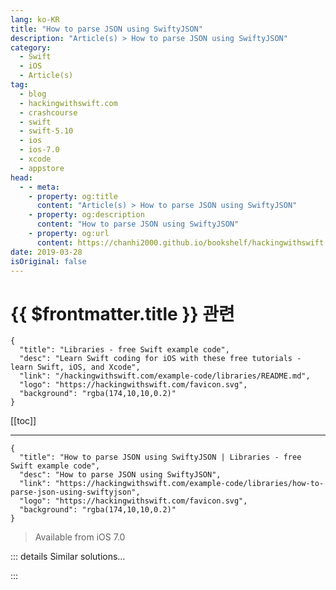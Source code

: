 ```yaml
---
lang: ko-KR
title: "How to parse JSON using SwiftyJSON"
description: "Article(s) > How to parse JSON using SwiftyJSON"
category:
  - Swift
  - iOS
  - Article(s)
tag: 
  - blog
  - hackingwithswift.com
  - crashcourse
  - swift
  - swift-5.10
  - ios
  - ios-7.0
  - xcode
  - appstore
head:
  - - meta:
    - property: og:title
      content: "Article(s) > How to parse JSON using SwiftyJSON"
    - property: og:description
      content: "How to parse JSON using SwiftyJSON"
    - property: og:url
      content: https://chanhi2000.github.io/bookshelf/hackingwithswift.com/example-code/libraries/how-to-parse-json-using-swiftyjson.html
date: 2019-03-28
isOriginal: false
---
```


# {{ $frontmatter.title }} 관련

```component VPCard
{
  "title": "Libraries - free Swift example code",
  "desc": "Learn Swift coding for iOS with these free tutorials - learn Swift, iOS, and Xcode",
  "link": "/hackingwithswift.com/example-code/libraries/README.md",
  "logo": "https://hackingwithswift.com/favicon.svg",
  "background": "rgba(174,10,10,0.2)"
}
```

[[toc]]

---

```component VPCard
{
  "title": "How to parse JSON using SwiftyJSON | Libraries - free Swift example code",
  "desc": "How to parse JSON using SwiftyJSON",
  "link": "https://hackingwithswift.com/example-code/libraries/how-to-parse-json-using-swiftyjson",
  "logo": "https://hackingwithswift.com/favicon.svg",
  "background": "rgba(174,10,10,0.2)"
}
```

> Available from iOS 7.0

<!-- TODO: 작성 -->

<!-- 
SwiftyJSON is a super-simplified JSON parsing library that gives you clearer syntax than the built-in iOS libraries (yes, even more than `JSONEncoder` from `Codable`), and is free.

You can <a href="https://github.com/SwiftyJSON/SwiftyJSON">download it from here</a> - unzip the file you downloaded, then look in its Source directory and drag <VPIcon icon="fa-brands fa-swift"/>`SwiftyJSON.swift` into your Xcode project. To use SwiftyJSON, you need to convert your JSON string into a `Data` object, then send it in for parsing. Once that's done, you simply request data in the format you want, and (here's the awesome bit) *SwiftyJSON is guaranteed to return something.*

That "something" is going to be your data, if all things are in good shape. But if you requested the wrong thing (either with a typo, or because you didn't understand your JSON structure correctly) or if the JSON has changed, SwiftyJSON will just return a default value instead.

To get you started, here is some example JSON:

```swift
let json = "{ \"people\": [{ \"firstName\": \"Paul\", \"lastName\": \"Hudson\", \"isAlive\": true }, { \"firstName\": \"Angela\", \"lastName\": \"Merkel\", \"isAlive\": true }, { \"firstName\": \"George\", \"lastName\": \"Washington\", \"isAlive\": false } ] }"
```

That contains an array of three people, each of which have a first name, a last name, and an "is alive" status. To parse that using SwiftyJSON and print out all the first names, here's the code:

```swift
if let data = json.data(using: .utf8) {
    if let json = try? JSON(data: data) {
        for item in json["people"].arrayValue {
            print(item["firstName"].stringValue)
        }
    }
}
```

It's the `arrayValue` and `stringValue` properties that do all the magic: the first one returns the array of people or an empty array if the "people" element didn't exist, and the second one returns the "firstName" property of a person, or an empty string if it wasn't set. So, no matter what happens, that code will work, which means it's easy to write and safe to run.

Sometimes JSON has quite deeply nested dictionaries, but that's OK: SwiftyJSON can navigate through multiple levels in one call, and if any one level fails you'll still get back your default value. For example, if you have JSON like this:

```swift
{  
   "metadata":{  
      "responseInfo":{  
         "status":200,
         "developerMessage":"OK",
      }
   }
}
```

You might want to check that the status code is 200 before continuing. To do that, just read the "metaData", "responseInfo" and "status" values all at once, and ask SwiftyJSON for its `intValue` - you'll either get the correct number (200) or 0 if any of those values don't exist. Like this:

```swift
if json["metadata"]["responseInfo"]["status"].intValue == 200 {
    // we're OK to parse!
}
```

-->

::: details Similar solutions…

<!--
/example-code/system/how-to-parse-json-using-jsonserialization">How to parse JSON using JSONSerialization 
/example-code/strings/how-to-parse-a-sentence-using-nslinguistictagger">How to parse a sentence using NSLinguisticTagger 
/quick-start/concurrency/how-to-download-json-from-the-internet-and-decode-it-into-any-codable-type">How to download JSON from the internet and decode it into any Codable type 
/example-code/language/how-to-format-json-using-codable-and-pretty-printing">How to format JSON using Codable and pretty printing 
/example-code/language/how-to-convert-json-into-swift-objects-using-codable">How to convert JSON into Swift objects using Codable</a>
-->

:::

